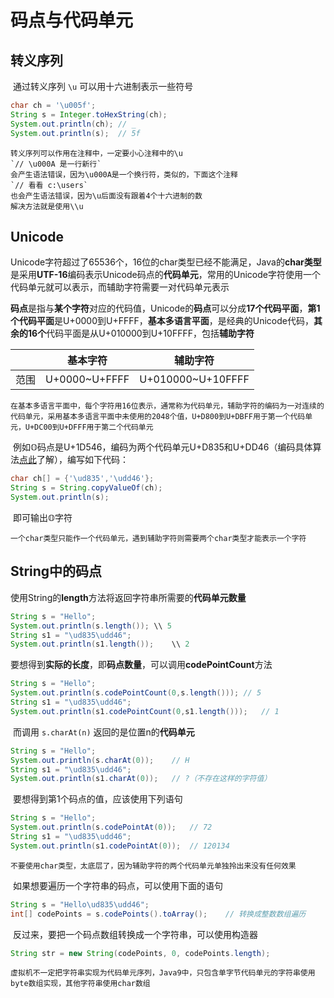# 码点与代码单元



## 转义序列

​	通过转义序列 `\u` 可以用十六进制表示一些符号

```java
char ch = '\u005f';
String s = Integer.toHexString(ch);
System.out.println(ch);	// _
System.out.println(s);	// 5f
```

```warning
转义序列可以作用在注释中，一定要小心注释中的\u
`// \u000A 是一行新行`
会产生语法错误，因为\u000A是一个换行符，类似的，下面这个注释
`// 看看 c:\users`
也会产生语法错误，因为\u后面没有跟着4个十六进制的数
解决方法就是使用\\u
```



## Unicode

​	Unicode字符超过了65536个，16位的char类型已经不能满足，Java的**char类型**是采用**UTF-16**编码表示Unicode码点的**代码单元**，常用的Unicode字符使用一个代码单元就可以表示，而辅助字符需要一对代码单元表示

​	**码点**是指与**某个字符**对应的代码值，Unicode的**码点**可以分成**17个代码平面**，**第1个代码平面**是U+0000到U+FFFF，**基本多语言平面**，是经典的Unicode代码，**其余的16个**代码平面是从U+010000到U+10FFFF，包括**辅助字符**

|      | 基本字符      | 辅助字符          |
| ---- | ------------- | ----------------- |
| 范围 | U+0000~U+FFFF | U+010000~U+10FFFF |

```note
在基本多语言平面中，每个字符用16位表示，通常称为代码单元，辅助字符的编码为一对连续的代码单元，采用基本多语言平面中未使用的2048个值，U+D800到U+DBFF用于第一个代码单元，U+DC00到U+DFFF用于第二个代码单元
```

​	例如𝕆码点是U+1D546，编码为两个代码单元U+D835和U+DD46（编码具体算法[点此](https://www.rfc-editor.org/rfc/rfc2781)了解），编写如下代码：

```java
char ch[] = {'\ud835','\udd46'};
String s = String.copyValueOf(ch);
System.out.println(s);
```

​	即可输出𝕆字符

```tip
一个char类型只能作一个代码单元，遇到辅助字符则需要两个char类型才能表示一个字符
```



## String中的码点

​	使用String的**length**方法将返回字符串所需要的**代码单元数量**

```java
String s = "Hello";
System.out.println(s.length());	\\ 5
String s1 = "\ud835\udd46";
System.out.println(s1.length());	\\ 2
```

​	要想得到**实际的长度**，即**码点数量**，可以调用**codePointCount**方法

```java
String s = "Hello";
System.out.println(s.codePointCount(0,s.length()));	// 5
String s1 = "\ud835\udd46";
System.out.println(s1.codePointCount(0,s1.length()));	// 1
```

​	而调用 `s.charAt(n)` 返回的是位置n的**代码单元**

```java
String s = "Hello";
System.out.println(s.charAt(0));	// H
String s1 = "\ud835\udd46";
System.out.println(s1.charAt(0));	// ?（不存在这样的字符值）
```

​	要想得到第1个码点的值，应该使用下列语句

```java
String s = "Hello";
System.out.println(s.codePointAt(0));	// 72
String s1 = "\ud835\udd46";
System.out.println(s1.codePointAt(0));	// 120134
```

```note
不要使用char类型，太底层了，因为辅助字符的两个代码单元单独拎出来没有任何效果
```

​	如果想要遍历一个字符串的码点，可以使用下面的语句

```java
String s = "Hello\ud835\udd46";
int[] codePoints = s.codePoints().toArray();    // 转换成整数数组遍历
```

​	反过来，要把一个码点数组转换成一个字符串，可以使用构造器

```java
String str = new String(codePoints, 0, codePoints.length);
```

```tip
虚拟机不一定把字符串实现为代码单元序列，Java9中，只包含单字节代码单元的字符串使用byte数组实现，其他字符串使用char数组
```

